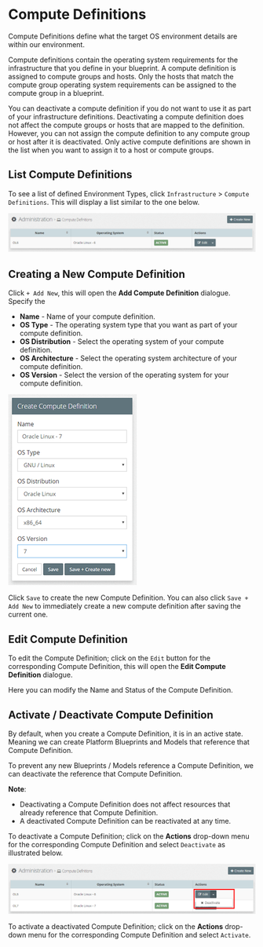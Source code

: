 # Compute Definitions

Compute Definitions define what the target OS environment details are within our environment.

Compute definitions contain the operating system requirements for the infrastructure that you define in your blueprint. A compute definition is assigned to compute groups and hosts. Only the hosts that match the compute group operating system requirements can be assigned to the compute group in a blueprint.

You can deactivate a compute definition if you do not want to use it as part of your infrastructure definitions. Deactivating a compute definition does not affect the compute groups or hosts that are mapped to the definition. However, you can not assign the compute definition to any compute group or host after it is deactivated. Only active compute definitions are shown in the list when you want to assign it to a host or compute groups.


## List Compute Definitions
To see a list of defined Environment Types, click  `Infrastructure` > `Compute Definitions`. This will display a list similar to the one below.

![](img/ComputeDefinitionList.PNG)


## Creating a New Compute Definition
Click `+ Add New`, this will open the **Add Compute Definition** dialogue. Specify the 

 * **Name** - Name of your compute definition.
 * **OS Type** - The operating system type that you want as part of your compute definition.
 * **OS Distribution** - Select the operating system of your compute definition.
 * **OS Architecture** - Select the operating system architecture of your compute definition.
 * **OS Version** - Select the version of the operating system for your compute definition.

![](img/ComputeDefinitionAdd.PNG)


Click `Save` to create the new Compute Definition. You can also click `Save + Add New` to immediately create a new compute definition after saving the current one.

## Edit Compute Definition
To edit the Compute Definition; click on the `Edit` button for the corresponding Compute Definition, this will open the **Edit Compute Definition** dialogue.

Here you can modify the Name and Status of the Compute Definition.

## Activate / Deactivate Compute Definition
By default, when you create a Compute Definition, it is in an active state. Meaning we can create Platform Blueprints and Models that reference that Compute Definition.

To prevent any new Blueprints / Models reference a Compute Definition, we can deactivate the reference that Compute Definition.

**Note**: 
* Deactivating a Compute Definition does not affect resources that already reference that Compute Definition.
* A deactivated Compute Definition can be reactivated at any time.

To deactivate a Compute Definition; click on the  **Actions** drop-down menu for the corresponding Compute Definition and select `Deactivate` as illustrated below.

![](img/ComputeDefinitionDeactivate.PNG)

To activate a deactivated Compute Definition; click on the  **Actions** drop-down menu for the corresponding Compute Definition and select `Activate`.